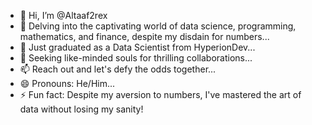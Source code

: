 - 👋 Hi, I’m @Altaaf2rex
- 👀 Delving into the captivating world of data science, programming, mathematics, and finance, despite my disdain for numbers...
- 🌱 Just graduated as a Data Scientist from HyperionDev...
- 💞️ Seeking like-minded souls for thrilling collaborations...
- 📫 Reach out and let's defy the odds together...
- 😄 Pronouns: He/Him...
- ⚡ Fun fact: Despite my aversion to numbers, I've mastered the art of data without losing my sanity!

<!---
Altaaf2rex/Altaaf2rex is a ✨ special ✨ repository because its `README.md` (this file) appears on your GitHub profile.
You can click the Preview link to take a look at your changes.
--->
